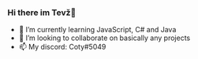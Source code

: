 ### Hi there im Tevž👋

- 🌱 I’m currently learning JavaScript, C# and Java
- 👯 I’m looking to collaborate on basically any projects
- 📫 My discord: Coty#5049

